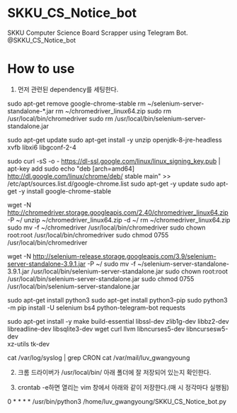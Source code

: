 # SKKU_CS_Notice_bot
SKKU Computer Science Board Scrapper using Telegram Bot. @SKKU_CS_Notice_bot

# How to use
1. 먼저 관련된 dependency를 세팅한다.

sudo apt-get remove google-chrome-stable
rm ~/selenium-server-standalone-*.jar
rm ~/chromedriver_linux64.zip
sudo rm /usr/local/bin/chromedriver
sudo rm /usr/local/bin/selenium-server-standalone.jar

sudo apt-get update
sudo apt-get install -y unzip openjdk-8-jre-headless xvfb libxi6 libgconf-2-4

sudo curl -sS -o - https://dl-ssl.google.com/linux/linux_signing_key.pub | apt-key add
sudo echo "deb [arch=amd64]  http://dl.google.com/linux/chrome/deb/ stable main" >> /etc/apt/sources.list.d/google-chrome.list
sudo apt-get -y update
sudo apt-get -y install google-chrome-stable

wget -N http://chromedriver.storage.googleapis.com/2.40/chromedriver_linux64.zip -P ~/
unzip ~/chromedriver_linux64.zip -d ~/
rm ~/chromedriver_linux64.zip
sudo mv -f ~/chromedriver /usr/local/bin/chromedriver
sudo chown root:root /usr/local/bin/chromedriver
sudo chmod 0755 /usr/local/bin/chromedriver

wget -N http://selenium-release.storage.googleapis.com/3.9/selenium-server-standalone-3.9.1.jar -P ~/
sudo mv -f ~/selenium-server-standalone-3.9.1.jar /usr/local/bin/selenium-server-standalone.jar
sudo chown root:root /usr/local/bin/selenium-server-standalone.jar
sudo chmod 0755 /usr/local/bin/selenium-server-standalone.jar

sudo apt-get install python3
sudo apt-get install python3-pip
sudo python3 -m pip install -U selenium bs4 python-telegram-bot requests

sudo apt-get install -y make build-essential libssl-dev zlib1g-dev libbz2-dev \
libreadline-dev libsqlite3-dev wget curl llvm libncurses5-dev libncursesw5-dev \
xz-utils tk-dev

cat /var/log/syslog | grep CRON
cat /var/mail/luv_gwangyoung 

2. 크롬 드라이버가 /usr/local/bin/ 아래 폴더에 잘 저장되어 있는지 확인한다.

3. crontab -e하면 열리는 vim 창에서 아래와 같이 저장한다.(매 시 정각마다 실행됨)

0 * * * * /usr/bin/python3 /home/luv_gwangyoung/SKKU_CS_Notice_bot.py





